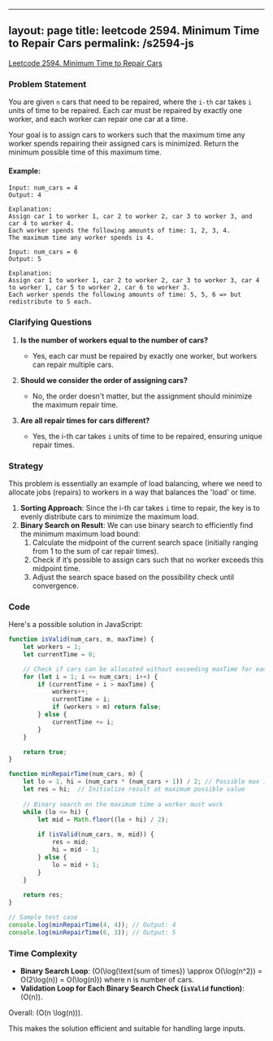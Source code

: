 
---
layout: page
title: leetcode 2594. Minimum Time to Repair Cars
permalink: /s2594-js
---
[Leetcode 2594. Minimum Time to Repair Cars](https://algoadvance.github.io/algoadvance/l2594)
### Problem Statement

You are given `n` cars that need to be repaired, where the `i-th` car takes `i` units of time to be repaired. Each car must be repaired by exactly one worker, and each worker can repair one car at a time.

Your goal is to assign cars to workers such that the maximum time any worker spends repairing their assigned cars is minimized. Return the minimum possible time of this maximum time.

#### Example:
```
Input: num_cars = 4
Output: 4

Explanation:
Assign car 1 to worker 1, car 2 to worker 2, car 3 to worker 3, and car 4 to worker 4. 
Each worker spends the following amounts of time: 1, 2, 3, 4.
The maximum time any worker spends is 4.

Input: num_cars = 6
Output: 5

Explanation:
Assign car 1 to worker 1, car 2 to worker 2, car 3 to worker 3, car 4 to worker 1, car 5 to worker 2, car 6 to worker 3. 
Each worker spends the following amounts of time: 5, 5, 6 => but redistribute to 5 each.
```


### Clarifying Questions

1. **Is the number of workers equal to the number of cars?**
   - Yes, each car must be repaired by exactly one worker, but workers can repair multiple cars.

2. **Should we consider the order of assigning cars?**
   - No, the order doesn't matter, but the assignment should minimize the maximum repair time.

3. **Are all repair times for cars different?**
   - Yes, the i-th car takes `i` units of time to be repaired, ensuring unique repair times.

### Strategy

This problem is essentially an example of load balancing, where we need to allocate jobs (repairs) to workers in a way that balances the 'load' or time.

1. **Sorting Approach**: Since the i-th car takes `i` time to repair, the key is to evenly distribute cars to minimize the maximum load.
2. **Binary Search on Result**: We can use binary search to efficiently find the minimum maximum load bound:
    1. Calculate the midpoint of the current search space (initially ranging from 1 to the sum of car repair times).
    2. Check if it’s possible to assign cars such that no worker exceeds this midpoint time.
    3. Adjust the search space based on the possibility check until convergence.

### Code

Here's a possible solution in JavaScript:

```javascript
function isValid(num_cars, m, maxTime) {
    let workers = 1;
    let currentTime = 0;

    // Check if cars can be allocated without exceeding maxTime for each worker
    for (let i = 1; i <= num_cars; i++) {
        if (currentTime + i > maxTime) {
            workers++;
            currentTime = i;
            if (workers > m) return false;
        } else {
            currentTime += i;
        }
    }

    return true;
}

function minRepairTime(num_cars, m) {
    let lo = 1, hi = (num_cars * (num_cars + 1)) / 2; // Possible max is the sum of all repair times
    let res = hi;  // Initialize result at maximum possible value
    
    // Binary search on the maximum time a worker must work
    while (lo <= hi) {
        let mid = Math.floor((lo + hi) / 2);
        
        if (isValid(num_cars, m, mid)) {
            res = mid;
            hi = mid - 1;
        } else {
            lo = mid + 1;
        }
    }
    
    return res;
}

// Sample test case
console.log(minRepairTime(4, 4)); // Output: 4
console.log(minRepairTime(6, 3)); // Output: 5
```

### Time Complexity

- **Binary Search Loop**: \(O(\log(\text{sum of times}) \approx O(\log(n^2)) = O(2\log(n)) = O(\log(n))\) where n is number of cars.
- **Validation Loop for Each Binary Search Check (`isValid` function)**: \(O(n)\).

Overall: \(O(n \log(n))\).

This makes the solution efficient and suitable for handling large inputs.
